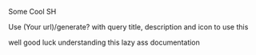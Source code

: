 Some Cool SH

Use (Your url)/generate? with query title, description and icon to use this

well good luck understanding this lazy ass documentation
